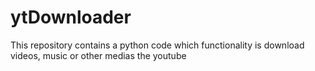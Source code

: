 # ytDownloader
This repository contains a python code which functionality is download videos, music or other medias the youtube
